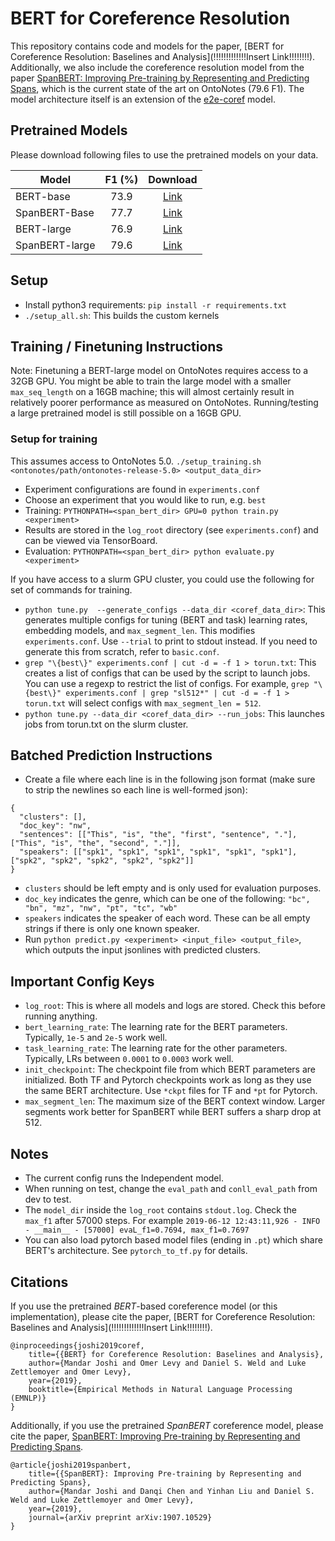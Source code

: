 # BERT for Coreference Resolution
This repository contains code and models for the paper, [BERT for Coreference Resolution: Baselines and Analysis](!!!!!!!!!!!!!Insert Link!!!!!!!!). Additionally, we also include the coreference resolution model from the paper [SpanBERT: Improving Pre-training by Representing and Predicting Spans](https://arxiv.org/abs/1907.10529), which is the current state of the art on OntoNotes (79.6 F1). The model architecture itself is an extension of the [e2e-coref](https://github.com/kentonl/e2e-coref) model.

## Pretrained Models
Please download following files to use the pretrained models on your data.

| Model          | F1 (%) | Download |
| -------------- |:------:| :------: |
| BERT-base      | 73.9   | [Link]() |
| SpanBERT-Base  | 77.7   | [Link]() |
| BERT-large     | 76.9   | [Link]() |
| SpanBERT-large | 79.6   | [Link]() |


## Setup
* Install python3 requirements: `pip install -r requirements.txt`
* `./setup_all.sh`: This builds the custom kernels

## Training / Finetuning Instructions
Note: Finetuning a BERT-large model on OntoNotes requires access to a 32GB GPU. You might be able to train the large model with a smaller `max_seq_length` on a 16GB machine; this will almost certainly result in relatively poorer performance as measured on OntoNotes. Running/testing a large pretrained model is still possible on a 16GB GPU.

### Setup for training
This assumes access to OntoNotes 5.0.
`./setup_training.sh <ontonotes/path/ontonotes-release-5.0> <output_data_dir>`

* Experiment configurations are found in `experiments.conf`
* Choose an experiment that you would like to run, e.g. `best`
* Training: `PYTHONPATH=<span_bert_dir> GPU=0 python train.py <experiment>`
* Results are stored in the `log_root` directory (see `experiments.conf`) and can be viewed via TensorBoard.
* Evaluation: `PYTHONPATH=<span_bert_dir> python evaluate.py <experiment>`

If you have access to a slurm GPU cluster, you could use the following for set of commands for training.
* `python tune.py  --generate_configs --data_dir <coref_data_dir>`: This generates multiple configs for tuning (BERT and task) learning rates, embedding models, and `max_segment_len`. This modifies `experiments.conf`. Use `--trial` to print to stdout instead. If you need to generate this from scratch, refer to `basic.conf`.
* `grep "\{best\}" experiments.conf | cut -d = -f 1 > torun.txt`: This creates a list of configs that can be used by the script to launch jobs. You can use a regexp to restrict the list of configs. For example, `grep "\{best\}" experiments.conf | grep "sl512*" | cut -d = -f 1 > torun.txt` will select configs with `max_segment_len = 512`.
* `python tune.py --data_dir <coref_data_dir> --run_jobs`: This launches jobs from torun.txt on the slurm cluster.

## Batched Prediction Instructions

* Create a file where each line is in the following json format (make sure to strip the newlines so each line is well-formed json):
```
{
  "clusters": [],
  "doc_key": "nw",
  "sentences": [["This", "is", "the", "first", "sentence", "."], ["This", "is", "the", "second", "."]],
  "speakers": [["spk1", "spk1", "spk1", "spk1", "spk1", "spk1"], ["spk2", "spk2", "spk2", "spk2", "spk2"]]
}
```
  * `clusters` should be left empty and is only used for evaluation purposes.
  * `doc_key` indicates the genre, which can be one of the following: `"bc", "bn", "mz", "nw", "pt", "tc", "wb"`
  * `speakers` indicates the speaker of each word. These can be all empty strings if there is only one known speaker.
* Run `python predict.py <experiment> <input_file> <output_file>`, which outputs the input jsonlines with predicted clusters.

## Important Config Keys
* `log_root`: This is where all models and logs are stored. Check this before running anything.
* `bert_learning_rate`: The learning rate for the BERT parameters. Typically, `1e-5` and `2e-5` work well.
* `task_learning_rate`: The learning rate for the other parameters. Typically, LRs between `0.0001` to `0.0003` work well.
* `init_checkpoint`: The checkpoint file from which BERT parameters are initialized. Both TF and Pytorch checkpoints work as long as they use the same BERT architecture. Use `*ckpt` files for TF and `*pt` for Pytorch.
* `max_segment_len`: The maximum size of the BERT context window. Larger segments work better for SpanBERT while BERT suffers a sharp drop at 512.

## Notes
* The current config runs the Independent model.
* When running on test, change the `eval_path` and `conll_eval_path` from dev to test.
* The `model_dir` inside the `log_root` contains `stdout.log`. Check the `max_f1` after 57000 steps. For example
``
2019-06-12 12:43:11,926 - INFO - __main__ - [57000] evaL_f1=0.7694, max_f1=0.7697
``
* You can also load pytorch based model files (ending in `.pt`) which share BERT's architecture. See `pytorch_to_tf.py` for details.

## Citations
If you use the pretrained *BERT*-based coreference model (or this implementation), please cite the paper, [BERT for Coreference Resolution: Baselines and Analysis](!!!!!!!!!!!!!Insert Link!!!!!!!!).
```
@inproceedings{joshi2019coref,
    title={{BERT} for Coreference Resolution: Baselines and Analysis},
    author={Mandar Joshi and Omer Levy and Daniel S. Weld and Luke Zettlemoyer and Omer Levy},
    year={2019},
    booktitle={Empirical Methods in Natural Language Processing (EMNLP)}
}
```

Additionally, if you use the pretrained *SpanBERT* coreference model, please cite the paper, [SpanBERT: Improving Pre-training by Representing and Predicting Spans](https://arxiv.org/abs/1907.10529).
```
@article{joshi2019spanbert,
    title={{SpanBERT}: Improving Pre-training by Representing and Predicting Spans},
    author={Mandar Joshi and Danqi Chen and Yinhan Liu and Daniel S. Weld and Luke Zettlemoyer and Omer Levy},
    year={2019},
    journal={arXiv preprint arXiv:1907.10529}
}
```
